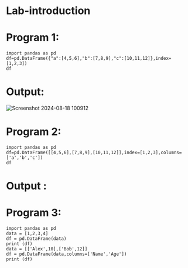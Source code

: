 # Lab-introduction
# Program 1:
```
import pandas as pd
df=pd.DataFrame({"a":[4,5,6],"b":[7,8,9],"c":[10,11,12]},index=[1,2,3])
df
```
# Output:
![Screenshot 2024-08-18 100912](https://github.com/user-attachments/assets/de11a0b3-5f9e-4182-ab00-ba6da1fcdd50)
# Program 2:
```
import pandas as pd
df=pd.DataFrame([[4,5,6],[7,8,9],[10,11,12]],index=[1,2,3],columns=['a','b','c'])
df
```
# Output :
# Program 3:
```
import pandas as pd 
data = [1,2,3,4] 
df = pd.DataFrame(data) 
print (df)
data = [['Alex',10],['Bob',12]]
df = pd.DataFrame(data,columns=['Name','Age']) 
print (df)
```



	


